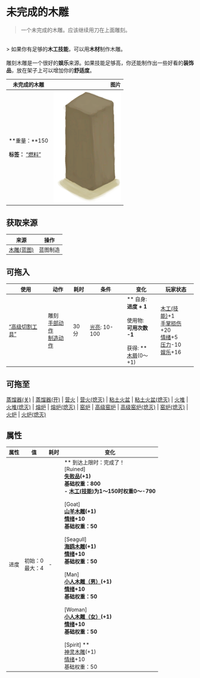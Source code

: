 # 未完成的木雕  
> 一个未完成的木雕。应该继续用刀在上面雕刻。  
<br>  
> 如果你有足够的<b>木工技能</b>，可以用<b>木材</b>制作木雕。<br><br>雕刻木雕是一个很好的<b>娱乐</b>来源。如果技能足够高，你还能制作出一些好看的<b>装饰品</b>，放在架子上可以增加你的<b>舒适度</b>。  
  
  未完成的木雕  |   图片   
 ----  |  ----:   
 **重量：**150<br><br>**标签：**	[“燃料”](tag_Fuel.md)  |  <img decoding="async" src="Sprite/WoodCarving.png" href="a.md" style="max-width:300px;max-height:300px;">   
  
## 获取来源  
来源  |  操作  
----  |  ----  
[木雕(蓝图)](Bp_WoodCarvings.md)  |  蓝图制造  
## 可拖入  
使用  |  动作  |  耗时  |  条件  |  变化  |  玩家状态  
----  |  ----  |  ----  |  ----  |  ----  |  ----  
[“高级切割工具”](tag_CutterAdv.md)  |  雕刻<br>[手部动作](HandAction.md)<br>[制造动作](CraftAction.md)  |  30分  |  [光亮](Light.md): 10-100  |  ** 自身: **<br>进度 + 1<br><br>** 使用物: **<br>可用次数  -1<br><br>** 获得: **<br>  [木屑](WoodShavings.md)(0～+1)<br>  |  [木工(技能)](Skill_Woodworking.md)+1<br>[手掌损伤](HandDamage.md)+20<br>[情绪](Morale.md)+5<br>[压力](Stress.md)-10<br>[娱乐](Entertainment.md)+16  
## 可拖至  
[蒸馏器(关)](AlembicOff.md) | [蒸馏器(开)](AlembicOn.md) | [营火](Campfire.md) | [营火(熄灭)](CampfireExtinguished.md) | [粘土火盆](ClayFirePit.md) | [粘土火盆(熄灭)](ClayFirePitExtinguished.md) | [火堆](Fire.md) | [火堆(熄灭)](FireExtinguished.md) | [熔炉](Forge.md) | [熔炉(熄灭)](ForgeExtinguished.md) | [窑炉](Kiln.md) | [高级窑炉](KilnAdvanced.md) | [高级窑炉(熄灭)](KilnAdvancedExtinguished.md) | [窑炉(熄灭)](KilnExtinguished.md) | [火炉](Stove.md) | [火炉(熄灭)](StoveExtinguished.md)  
## 属性   
属性  |  值  |  耗时  |  变化  
----  |  ----  |  ----  |  ----  
进度  |  初始：0<br>最大：4  |  -  |  ** 到达上限时：完成了！ **<br>** [Ruined] **<br>  [失败品](WoodCarving_Failed.md)(+1)<br>基础权重：800<br>- [木工(技能)](Skill_Woodworking.md)为1～150时权重0～-790<br><br>** [Goat] **<br>  [山羊木雕](WoodCarving_Goat.md)(+1)<br>[情绪](Morale.md)+10<br>基础权重：50<br><br>** [Seagull] **<br>  [海鸥木雕](WoodCarving_Seagull.md)(+1)<br>[情绪](Morale.md)+10<br>基础权重：50<br><br>** [Man] **<br>  [小人木雕（男）](WoodCarving_Man.md)(+1)<br>[情绪](Morale.md)+10<br>基础权重：50<br><br>** [Woman] **<br>  [小人木雕（女）](WoodCarving_Woman.md)(+1)<br>[情绪](Morale.md)+10<br>基础权重：50<br><br>** [Spirit] **<br>  [神灵木雕](WoodCarving_Monster.md)(+1)<br>[情绪](Morale.md)+10<br>基础权重：50<br>  
